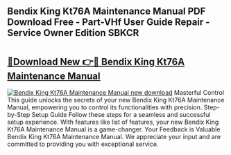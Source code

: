 ## Bendix King Kt76A Maintenance Manual PDF Download Free - Part-VHf User Guide Repair - Service Owner Edition SBKCR

# <h2><a href="http://bc61689.oget.top/?id=Bendix+King+Kt76A+Maintenance+Manual">🔗Download New 👉🔴 Bendix King Kt76A Maintenance Manual</a></h2>

[![Bendix King Kt76A Maintenance Manual new download](https://i.imgur.com/5g1atiW.png)](http://bc61689.oget.top/?id=Bendix+King+Kt76A+Maintenance+Manual)
Masterful Control This guide unlocks the secrets of your new Bendix King Kt76A Maintenance Manual, empowering you to control its functionalities with precision. Step-by-Step Setup Guide Follow these steps for a seamless and successful setup experience. With features like list of features, your new Bendix King Kt76A Maintenance Manual is a game-changer. Your Feedback is Valuable Bendix King Kt76A Maintenance Manual. We appreciate your input and are committed to providing you with exceptional service.
